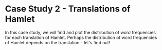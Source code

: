 # Case Study 2 - Translations of Hamlet
In this case study, we will find and plot the distribution of word frequencies for each translation of Hamlet. Perhaps the distribution of word frequencies of Hamlet depends on the translation - let's find out!
